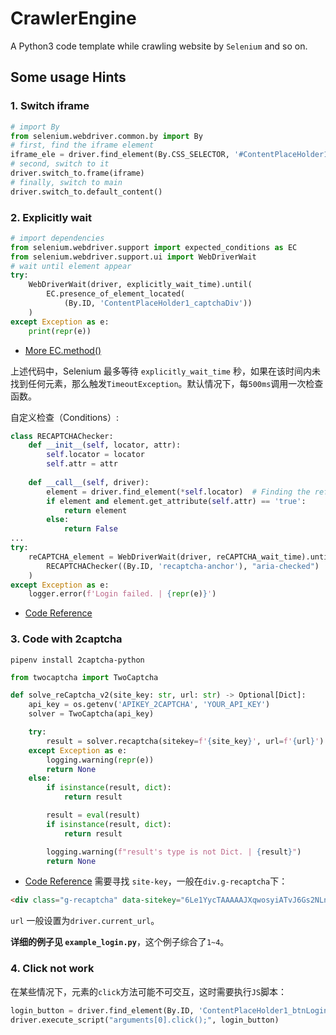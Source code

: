 # CrawlerEngine

A Python3 code template while crawling website by `Selenium` and so on.

## Some usage Hints

### 1. Switch iframe
```python
# import By
from selenium.webdriver.common.by import By
# first, find the iframe element
iframe_ele = driver.find_element(By.CSS_SELECTOR, '#ContentPlaceHolder1_captchaDiv iframe')
# second, switch to it
driver.switch_to.frame(iframe)
# finally, switch to main
driver.switch_to.default_content()
```
### 2. Explicitly wait
```python
# import dependencies 
from selenium.webdriver.support import expected_conditions as EC
from selenium.webdriver.support.ui import WebDriverWait
# wait until element appear
try:
    WebDriverWait(driver, explicitly_wait_time).until(
        EC.presence_of_element_located(
            (By.ID, 'ContentPlaceHolder1_captchaDiv'))
    )
except Exception as e:
    print(repr(e))
```
+ [More EC.method()](https://www.selenium.dev/selenium/docs/api/py/webdriver_support/selenium.webdriver.support.expected_conditions.html)

上述代码中，Selenium 最多等待 `explicitly_wait_time` 秒，如果在该时间内未找到任何元素，那么触发`TimeoutException`。默认情况下，每`500ms`调用一次检查函数。

自定义检查（Conditions）:
```python
class RECAPTCHAChecker:
    def __init__(self, locator, attr):
        self.locator = locator
        self.attr = attr
        
    def __call__(self, driver):
        element = driver.find_element(*self.locator)  # Finding the referenced element
        if element and element.get_attribute(self.attr) == 'true':
            return element
        else:
            return False
...
try:
    reCAPTCHA_element = WebDriverWait(driver, reCAPTCHA_wait_time).until(
        RECAPTCHAChecker((By.ID, 'recaptcha-anchor'), "aria-checked")  # the first param is Tuple
    )
except Exception as e:
    logger.error(f'Login failed. | {repr(e)}')
```
+ [Code Reference](https://selenium-python.readthedocs.io/waits.html)

### 3. Code with 2captcha

```text
pipenv install 2captcha-python
```

```python
from twocaptcha import TwoCaptcha

def solve_reCaptcha_v2(site_key: str, url: str) -> Optional[Dict]:
    api_key = os.getenv('APIKEY_2CAPTCHA', 'YOUR_API_KEY')
    solver = TwoCaptcha(api_key)

    try:
        result = solver.recaptcha(sitekey=f'{site_key}', url=f'{url}')
    except Exception as e:
        logging.warning(repr(e))
        return None
    else:
        if isinstance(result, dict):
            return result

        result = eval(result)
        if isinstance(result, dict):
            return result

        logging.warning(f"result's type is not Dict. | {result}")
        return None
```
+ [Code Reference](https://cn.2captcha.com/2captcha-api#solving_recaptchav2_new)
需要寻找 `site-key`，一般在`div.g-recaptcha`下：
```html
<div class="g-recaptcha" data-sitekey="6Le1YycTAAAAAJXqwosyiATvJ6Gs2NLn8VEzTVlS">```
```
`url` 一般设置为`driver.current_url`。

**详细的例子见 `example_login.py`**，这个例子综合了`1~4`。

### 4. Click not work
在某些情况下，元素的`click`方法可能不可交互，这时需要执行`JS`脚本：
```python
login_button = driver.find_element(By.ID, 'ContentPlaceHolder1_btnLogin')
driver.execute_script("arguments[0].click();", login_button)
```
